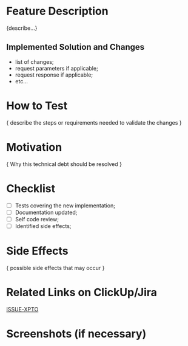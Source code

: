 # Feature Description

{describe...}

## Implemented Solution and Changes

- list of changes;
- request parameters if applicable;
- request response if applicable;
- etc...

# How to Test

{ describe the steps or requirements needed to validate the changes }

# Motivation

{ Why this technical debt should be resolved }

# Checklist

- [ ] Tests covering the new implementation;
- [ ] Documentation updated;
- [ ] Self code review;
- [ ] Identified side effects;

# Side Effects

{ possible side effects that may occur }

# Related Links on ClickUp/Jira
[ISSUE-XPTO](https://sample.com)

# Screenshots (if necessary)
